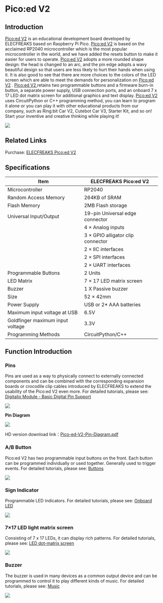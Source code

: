 ﻿---
sidebar_position: 1
sidebar_label: Pico:ed V2
---


# Pico:ed V2

## Introduction
[Pico:ed V2](https://shop.elecfreaks.com/products/elecfreaks-pico-ed-v2?_pos=2&_sid=2a999fcf2&_ss=r) is an educational development board developed by ELECFREAKS based on Raspberry Pi Pico. [Pico:ed V2](https://shop.elecfreaks.com/products/elecfreaks-pico-ed-v2?_pos=2&_sid=2a999fcf2&_ss=r)  is based on the acclaimed RP2040 microcontroller which is the most popular microcontroller in the world, and we have added the resets button to make it easier for users to operate. [Pico:ed V2](https://shop.elecfreaks.com/products/elecfreaks-pico-ed-v2?_pos=2&_sid=2a999fcf2&_ss=r)  adopts a more rounded shape design: the head is changed to an arc, and the pin edge adopts a wavy beautiful design so that users are less likely to hurt their hands when using it. It is also good to see that there are more choices to the colors of the LED screen which are able to meet the demands for personalization on [Pico:ed V2](https://shop.elecfreaks.com/products/elecfreaks-pico-ed-v2?_pos=2&_sid=2a999fcf2&_ss=r) .
[Pico:ed V2 ](https://shop.elecfreaks.com/products/elecfreaks-pico-ed-v2?_pos=2&_sid=2a999fcf2&_ss=r) retains two programmable buttons and a firmware burn-in button, a separate power supply, USB connection ports, and an onboard 7 x 17 LED dot matrix screen for additional graphics and text display. [Pico:ed V2](https://shop.elecfreaks.com/products/elecfreaks-pico-ed-v2?_pos=2&_sid=2a999fcf2&_ss=r) uses CircuitPython or C++ programming method, you can learn to program it alone or you can play it with other educational products from our company, such as Ring:bit Car V2, Cutebot Car V3, Starter Kit, and so on! Start your inventive and creative thinking while playing it!

![](https://wiki-media-ef.oss-cn-hongkong.aliyuncs.com//images/Pico-ed-V2-01.png)

## Related Links

Purchase: [ELECFREAKS Pico:ed V2](https://shop.elecfreaks.com/products/elecfreaks-pico-ed-v2?_pos=2&_sid=2a999fcf2&_ss=r)

## Specifications

| Item                   | ELECFREAKS Pico:ed V2             |
| ---------------------- | --------------------------------- |
| Microcontroller        | RP2040                            |
| Random Access Memory   | 264KB of SRAM                     |
| Flash  Memory          | 2MB Flash storage                 |
| Universal Input/Output | 19-pin Universal edge connector   |
|                        | 4 × Analog inputs                 |
|                        | 3 × GPIO alligator clip connector |
|                        | 2 × IIC interfaces                |
|                        | 2 × SPI interfaces                |
|                        | 2 × UART interfaces               |
| Programmable Buttons   | 2 Units                           |
| LED Matrix             | 7 × 17 LED matrix screen          |
| Buzzer                 | 1 X Passive buzzer                |
| Size                   | 52 × 42mm                         |
| Power Supply           | USB or 2* AAA batteries           |
| Maximum input voltage at USB | 6.5V                |
| Goldfinger maximum input voltage | 3.3V                |
| Programming Methods    | CircuitPython/C++                 |

## Function Introduction

### Pins

Pins are used as a way to physically connect to externally connected components and can be combined with the corresponding expansion boards or crocodile clip cables introduced by ELECFREAKS to extend the usability of the Pico:ed V2 even more.
For detailed tutorials, please see: [Digitalio Module - Basic Digital Pin Support](http://www.elecfreaks.com/learn-en/pico-ed/digitalio-module-basic-digital-pin-support.html)

![](https://wiki-media-ef.oss-cn-hongkong.aliyuncs.com//images/Pico-ed-V2-02.png)

**Pin Diagram**

![](https://wiki-media-ef.oss-cn-hongkong.aliyuncs.com//images/Pico-ed-V2-Pin-Diagram.png)

HD version download link：[Pico-ed-V2-Pin-Diagram.pdf](https://github.com/elecfreaks/learn-en/raw/master/pico-ed/file/Pico-ed-V2-Pin-Diagram.pdf)


### A/B Button

Pico:ed V2 has two programmable input buttons on the front. Each button can be programmed individually or used together. Generally used to trigger events.
For detailed tutorials, please see: [Buttons](http://www.elecfreaks.com/learn-en/pico-ed/buttons.html)

![](https://wiki-media-ef.oss-cn-hongkong.aliyuncs.com//images/Pico-ed-V2-03.png)

### Sign Indicator

Programmable LED indicators.
For detailed tutorials, please see: [Onboard LED](http://www.elecfreaks.com/learn-en/pico-ed/onboard-led.html)

![](https://wiki-media-ef.oss-cn-hongkong.aliyuncs.com//images/Pico-ed-V2-04.png)

### 7×17 LED light matrix screen

Consisting of 7 x 17 LEDs, it can display rich patterns.
For detailed tutorials, please see: [LED dot-matrix screen](http://www.elecfreaks.com/learn-en/pico-ed/led-dot-matrix-screen.html)

![](https://wiki-media-ef.oss-cn-hongkong.aliyuncs.com//images/Pico-ed-V2-05.png)

### Buzzer

The buzzer is used in many devices as a common output device and can be programmed to control it to play different kinds of music.
For detailed tutorials, please see: [Music](http://www.elecfreaks.com/learn-en/pico-ed/music.html)

![](https://wiki-media-ef.oss-cn-hongkong.aliyuncs.com//images/Pico-ed-V2-06.png)
